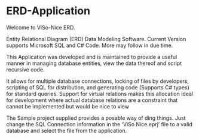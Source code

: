 # ERD-Application

Welcome to ViSo-Nice ERD.

Entity Relational Diagram (ERD) Data Modeling Software. Current Version supports Microsoft SQL and C# Code. More may follow in due time.

This Application was developed and is maintained to provide a useful manner in managing database entities, view the data thereof and script recursive code.

It allows for multiple database connections, locking of files by developers, scripting of SQL for distribution, and generating code (Supports C# types) for standard queries. Support for virtual relations makes this allocation ideal for development where actual database relations are a constraint that cannot be implemented but would be nice to view

The Sample project supplied provides a posable way of ding things. Just change the SQL Connection information in the ‘ViSo Nice.eprj’ file to a valid database and select the file from the application.

